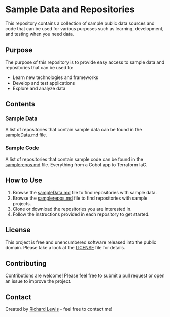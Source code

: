 # Sample Data and Repositories

This repository contains a collection of sample public data sources and code that can be used for various purposes such as learning, development, and testing when you need data.

## Purpose

The purpose of this repository is to provide easy access to sample data and repositories that can be used to:

- Learn new technologies and frameworks
- Develop and test applications
- Explore and analyze data

## Contents

### Sample Data

A list of repositories that contain sample data can be found in the [sampleData.md](sampleData.md) file.

### Sample Code

A list of repositories that contain sample code can be found in the [samplerepos.md](samplerepos.md) file.
Everything from a Cobol app to Terraform IaC.

## How to Use

1. Browse the [sampleData.md](sampleData.md) file to find repositories with sample data.
2. Browse the [samplerepos.md](samplerepos.md) file to find repositories with sample projects.
3. Clone or download the repositories you are interested in.
4. Follow the instructions provided in each repository to get started.

## License

This project is free and unencumbered software released into the public domain. Please take a look at the [LICENSE](LICENSE) file for details.

## Contributing

Contributions are welcome! Please feel free to submit a pull request or open an issue to improve the project.

## Contact

Created by [Richard Lewis](https://github.com/gogorichie) - feel free to contact me!
